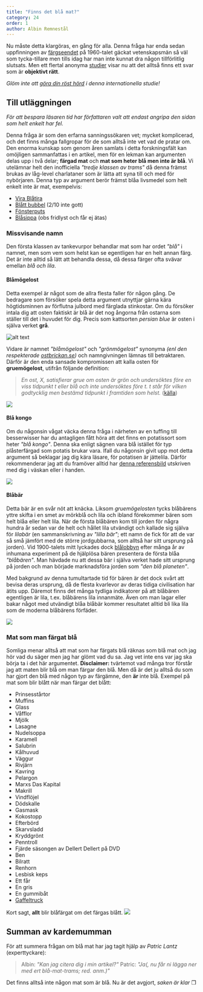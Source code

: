 ```yaml
---
title: "Finns det blå mat?"
category: 24
order: 1
author: Albin Remnestål
---
```


Nu måste detta klargöras, en gång för alla. Denna fråga har enda sedan uppfinningen av [färgseendet](https://web.archive.org/web/20100125011500/https://svt.se/svt/jsp/Crosslink.jsp?d=46916&a=525690) på 1960-talet gäckat vetenskapsmän så väl som tycka-tillare men tills idag har man inte kunnat dra någon tillförlitlig slutsats. Men ett flertal anonyma [studier](https://docs.google.com/spreadsheets/u/2/d/1pSRHzy9qSnRvFjq1Mt_FUEtnxcjl3P4nfMjOMcxQDRc/edit?usp=forms_web_b#gid=1193834692) visar nu att det alltså finns ett svar som är **objektivt rätt**.

_Glöm inte att [göra din röst hörd](https://docs.google.com/forms/d/1PhpXn30GAax9SMJQ9S1jHg1xlJ9sBLL34EexCRtNVBs/edit) i denna internationella studie!_

## Till utläggningen

_För att bespara läsaren tid har författaren valt att endast angripa den sidan som helt enkelt har fel._

Denna fråga är som den erfarna sanningssökaren vet; mycket komplicerad, och det finns många fallgropar för de som alltså inte vet vad de pratar om. Den enorma kunskap som genom åren samlats i detta forskningsfält kan omöjligen sammanfattas i en artikel, men för en lekman kan argumenten delas upp i två delar; **färgad mat** och **mat som heter blå men inte är blå**. Vi utelämnar helt den inofficiella _"tredje klassen av trams"_ då denna främst brukas av låg-level charlataner som är lätta att syna till och med för nybörjaren. Denna typ av argument berör främst blåa livsmedel som helt enkelt inte är mat, exempelvis:
- [Vira Blåtira](https://www.google.se/search?q=vira+bl%C3%A5tira&tbm=isch&source=iu&ictx=1&fir=GPzCM4kmxdmXMM%253A%252CCy9y1JhkZqKGPM%252C_&usg=__CShw5AVwFeEmzjef8Pr7ymYf4Ck%3D&sa=X&ved=0ahUKEwiJivWF-9fZAhWR-6QKHeRBAU4Q9QEIOTAB#imgrc=GPzCM4kmxdmXMM:)
- [Blått bubbel](https://www.systembolaget.se/dryck/aperitif-dessert/platino-7739801) (2/10 inte gott)
- [Fönsterputs](https://www.biltema.se/sv/Hem/Stad-och-tvatt/Rengoring-och-doft/Fonsterputs-2000021377/)
- [Blåsippa](https://thumbs.dreamstime.com/z/den-första-våren-blommar-blåsippa-51909418.jpg) (obs fridlyst och får ej ätas)

### Missvisande namn

Den första klassen av tankevurpor behandlar mat som har ordet _"blå"_ i namnet, men som vem som helst kan se egentligen har en helt annan färg. Det är inte alltid så lätt att behandla dessa, då dessa färger ofta svävar emellan _blå och lila_.

#### Blåmögelost

Detta exempel är något som de allra flesta faller för någon gång. De bedragare som försöker spela detta argument utnyttjar gärna kära högtidsminnen av förflutna julbord med färglada stinkostar. Om du försöker intala dig att osten faktiskt är blå är det nog ångorna från ostarna som ställer till det i huvudet för dig. Precis som kattsorten _persian blue_ är osten i själva verket **grå**.

![alt text](https://imgur.com/A8zs1qa.png)

Vidare är namnet _"blåmögelost"_ och _"grönmögelost"_ synonyma _(enl den respekterade [ostbrickan.se](www.ostbrickan.se/artikel/ostskola/gronmogelostar.aspx))_ och namngivningen lämnas till betraktaren. Därför är den enda sansade kompromissen att kalla osten för **gruemögelost**, utifrån följande definition:

> _En ost, X, satisfierar grue om osten är grön och undersöktes före en viss tidpunkt t eller blå och inte undersöktes före t. t står för vilken godtycklig men bestämd tidpunkt i framtiden som helst._ ([källa](https://sv.wikipedia.org/wiki/Grue_(färg)))

<img class="svg keflafel bla-mat" src="https://dbuggen.s3-eu-west-1.amazonaws.com/bla-mat/busted.png">

#### Blå kongo
Om du någonsin vågat väcka denna fråga i närheten av en tuffing till besserwisser har du antagligen fått höra att det finns en potatissort som heter _"blå kongo"_. Denna ska enligt sägnen vara blå istället för typ plåsterfärgad som potatis brukar vara. Ifall du någonsin givit upp mot detta argument så beklagar jag dig kära läsare, för potatisen är jättelila. Därför rekommenderar jag att du framöver alltid har [denna referensbild](https://farskvaruhallen.se/wp-content/uploads/2017/04/Blå-kongo.jpg) utskriven med dig i väskan eller i handen.


<img class="svg keflafel bla-mat" src="https://dbuggen.s3-eu-west-1.amazonaws.com/bla-mat/busted.png">

#### Blåbär

Detta bär är en svår nöt att knäcka. Liksom _gruemögelosten_ tycks blåbärens yttre skifta i en smet av mörkblå och lila och ibland förekommer bären som helt blåa eller helt lila. När de första blåbären kom till jorden för några hundra år sedan var de helt och hållet lila utvändigt och kallade sig själva för _lilabär_ (en sammanskrivning av _"lilla bär"_; ett namn de fick för att de var så små jämfört med de större jordgubbarna, som alltså har sitt ursprung på jorden). Vid 1900-talets mitt lyckades dock [blålobbyn](https://sv.wikipedia.org/wiki/Illuminati) efter många år av inhumana experiment på de hjälplösa bären presentera de första blåa _"blåbären"_. Man hävdade nu att dessa bär i själva verket hade sitt ursprung på jorden och man började marknadsföra jorden som _"den blå planeten"_.

Med bakgrund av denna tumultartade tid för bären är det dock svårt att bevisa deras ursprung, då de flesta kvarlevor av deras tidiga civilisation har ätits upp. Däremot finns det många tydliga indikatorer på att blåbären egentligen är lila, t.ex. blåbärens lila innanmäte. Även om man lagar eller bakar något med utvändigt blåa blåbär kommer resultatet alltid bli lika lila som de moderna blåbärens förfäder.


<img class="svg keflafel bla-mat" src="https://dbuggen.s3-eu-west-1.amazonaws.com/bla-mat/plausible.png">

### Mat som man färgat blå

Somliga menar alltså att mat som har färgats blå räknas som blå mat och jag hör vad du säger men jag har glömt vad du sa. Jag vet inte ens var jag ska börja ta i det här argumentet. **Disclaimer:** tvärtemot vad många tror förstår jag att maten blir blå om man färgar den blå. Men då är det ju alltså du som har gjort den blå med någon typ av färgämne, den **är** inte blå. Exempel på mat som blir blått när man färgar det blått:

- Prinsesstårtor
- Muffins
- Glass
- Våfflor
- Mjölk
- Lasagne
- Nudelsoppa
- Karamell
- Salubrin
- Kålhuvud
- Väggur
- Rivjärn
- Kavring
- Pelargon
- Marxs Das Kapital
- Makrill
- Vindflöjel
- Dödskalle
- Gasmask
- Kokostopp
- Efterbörd
- Skarvsladd
- Kryddgrönt
- Penntroll
- Fjärde säsongen av Dellert Dellert på DVD
- Ben
- Bilratt
- Renhorn
- Lesbisk keps
- Ett får
- En gris
- En gummibåt
- [Gaffeltruck](https://i.imgur.com/1i88B2C.gif)

Kort sagt, **allt** blir blåfärgat om det färgas blått. <img class="svg keflafel bla-mat" src="https://i.imgur.com/KiqDU9E.png">

## Summan av kardemumman

För att summera frågan om blå mat har jag tagit hjälp av _Patric Lantz_ (experttyckare):
> Albin: _"Kan jag citera dig i min artikel?"_
> Patric: _"Ja(, nu får ni lägga ner med ert blå-mat-trams; red. anm.)"_

Det finns alltså inte någon mat som är blå.
Nu är det avgjort, _saken är klar_ ❒
